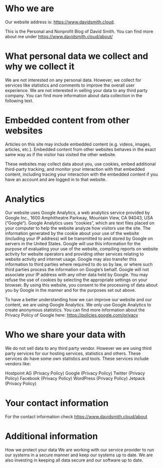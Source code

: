 # Who we are
Our website address is: https://www.davidsmith.cloud.

This is the Personal and Nonprofit Blog of David Smith. You can find more about me under https://www.davidsmith.cloud/about/

# What personal data we collect and why we collect it
We are not interested on any personal data. However, we collect for services like statistics and comments to improve the overall user experience. We are not interested in selling your data to any third party company. You can find more information about data collection in the following text.

# Embedded content from other websites
Articles on this site may include embedded content (e.g. videos, images, articles, etc.). Embedded content from other websites behaves in the exact same way as if the visitor has visited the other website.

These websites may collect data about you, use cookies, embed additional third-party tracking, and monitor your interaction with that embedded content, including tracing your interaction with the embedded content if you have an account and are logged in to that website.

# Analytics
Our website uses Google Analytics, a web analytics service provided by Google Inc., 1600 Amphitheatre Parkway, Mountain View, CA 94043, USA (”Google“). Google Analytics uses “cookies”, which are text files placed on your computer to help the website analyze how visitors use the site. The information generated by the cookie about your use of the website (including your IP address) will be transmitted to and stored by Google on servers in the United States. Google will use this information for the purpose of evaluating your use of the website, compiling reports on website activity for website operators and providing other services relating to website activity and internet usage. Google may also transfer this information to third parties where required to do so by law, or where such third parties process the information on Google’s behalf. Google will not associate your IP address with any other data held by Google. You may refuse the use of cookies by selecting the appropriate settings on your browser.
By using this website, you consent to the processing of data about you by Google in the manner and for the purposes set out above.

To have a better understanding how we can improve our website and our content, we are using Google Analytics. We only use Google Analytics to create anonymous statistics. You can find more information about the Privacy Policy of Google here: https://policies.google.com/privacy 

# Who we share your data with
We do not sell data to any third party vendor. However we are using third party services for our hosting services, statistics and others. These services do have some own statistics and tools. These services include vendors like:

Hostpoint AG (Privacy Policy)
Google (Privacy Policy)
Twitter (Privacy Policy)
Facebook (Privacy Policy)
WordPress (Privacy Policy)
Jetpack (Privacy Policy)

# Your contact information
For the contact information check https://www.davidsmith.cloud/about

# Additional information
How we protect your data
We are working with our service provider to run our systems in a secure manner and keep our systems up to date. We are also investing in keeping all data secure and our software up to date.